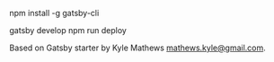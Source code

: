 npm install -g gatsby-cli

gatsby develop
npm run deploy

Based on Gatsby starter by Kyle Mathews <mathews.kyle@gmail.com>.